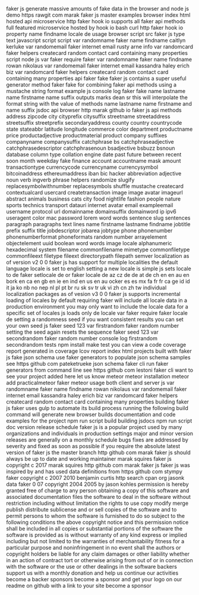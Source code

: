 faker js generate massive amounts of fake data in the browser and node js demo https rawgit com marak faker js master examples browser index html hosted api microservice http faker hook io supports all faker api methods full featured microservice hosted by hook io bash curl http faker hook io property name findname locale de usage browser script src faker js type text javascript script script var randomname faker name findname caitlyn kerluke var randomemail faker internet email rusty arne info var randomcard faker helpers createcard random contact card containing many properties script node js var faker require faker var randomname faker name findname rowan nikolaus var randomemail faker internet email kassandra haley erich biz var randomcard faker helpers createcard random contact card containing many properties api faker fake faker js contains a super useful generator method faker fake for combining faker api methods using a mustache string format example js console log faker fake name lastname name firstname name suffix outputs marks dean sr this will interpolate the format string with the value of methods name lastname name firstname and name suffix jsdoc api browser http marak github io faker js api methods address zipcode city cityprefix citysuffix streetname streetaddress streetsuffix streetprefix secondaryaddress county country countrycode state stateabbr latitude longitude commerce color department productname price productadjective productmaterial product company suffixes companyname companysuffix catchphrase bs catchphraseadjective catchphrasedescriptor catchphrasenoun bsadjective bsbuzz bsnoun database column type collation engine date past future between recent soon month weekday fake finance account accountname mask amount transactiontype currencycode currencyname currencysymbol bitcoinaddress ethereumaddress iban bic hacker abbreviation adjective noun verb ingverb phrase helpers randomize slugify replacesymbolwithnumber replacesymbols shuffle mustache createcard contextualcard usercard createtransaction image image avatar imageurl abstract animals business cats city food nightlife fashion people nature sports technics transport datauri internet avatar email exampleemail username protocol url domainname domainsuffix domainword ip ipv6 useragent color mac password lorem word words sentence slug sentences paragraph paragraphs text lines name firstname lastname findname jobtitle prefix suffix title jobdescriptor jobarea jobtype phone phonenumber phonenumberformat phoneformats random number arrayelement objectelement uuid boolean word words image locale alphanumeric hexadecimal system filename commonfilename mimetype commonfiletype commonfileext filetype fileext directorypath filepath semver localization as of version v2 0 0 faker js has support for multiple localities the default language locale is set to english setting a new locale is simple js sets locale to de faker setlocale de or faker locale de az cz de de at de ch en en au en bork en ca en gb en ie en ind en us en au ocker es es mx fa fr fr ca ge id id it ja ko nb no nep nl pl pt br ru sk sv tr uk vi zh cn zh tw individual localization packages as of vesion v3 0 0 faker js supports incremental loading of locales by default requiring faker will include all locale data in a production environment you may only want to include the locale data for a specific set of locales js loads only de locale var faker require faker locale de setting a randomness seed if you want consistent results you can set your own seed js faker seed 123 var firstrandom faker random number setting the seed again resets the sequence faker seed 123 var secondrandom faker random number console log firstrandom secondrandom tests npm install make test you can view a code coverage report generated in coverage lcov report index html projects built with faker js fake json schema use faker generators to populate json schema samples see https github com pateketrueke json schema faker cli run faker generators from command line see https github com lestoni faker cli want to see your project added here let us know meteor meteor installation meteor add practicalmeteor faker meteor usage both client and server js var randomname faker name findname rowan nikolaus var randomemail faker internet email kassandra haley erich biz var randomcard faker helpers createcard random contact card containing many properties building faker js faker uses gulp to automate its build process running the following build command will generate new browser builds documentation and code examples for the project npm run script build building jsdocs npm run script doc version release schedule faker js is a popular project used by many organizations and individuals in production settings major and minor version releases are generally on a monthly schedule bugs fixes are addressed by severity and fixed as soon as possible if you require the absolute latest version of faker js the master branch http github com marak faker js should always be up to date and working maintainer marak squires faker js copyright c 2017 marak squires http github com marak faker js faker js was inspired by and has used data definitions from https github com stympy faker copyright c 2007 2010 benjamin curtis http search cpan org jasonk data faker 0 07 copyright 2004 2005 by jason kohles permission is hereby granted free of charge to any person obtaining a copy of this software and associated documentation files the software to deal in the software without restriction including without limitation the rights to use copy modify merge publish distribute sublicense and or sell copies of the software and to permit persons to whom the software is furnished to do so subject to the following conditions the above copyright notice and this permission notice shall be included in all copies or substantial portions of the software the software is provided as is without warranty of any kind express or implied including but not limited to the warranties of merchantability fitness for a particular purpose and noninfringement in no event shall the authors or copyright holders be liable for any claim damages or other liability whether in an action of contract tort or otherwise arising from out of or in connection with the software or the use or other dealings in the software backers support us with a monthly donation and help us continue our activities become a backer sponsors become a sponsor and get your logo on our readme on github with a link to your site become a sponsor